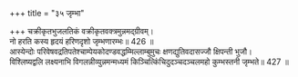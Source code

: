 +++
title = "३५ जृम्भा"

+++
चक्रीकृतभुजलतिकं वक्रीकृतवक्त्रमुन्नमद्ग्रीवम्।  
नो हरति कस्य हृदयं हरिणदृशो जृम्भणारम्भः॥ 426 ॥  
आस्येन्दोः परिवेषवद्रतिपतेश्चाम्पेयकोदण्डवद्धम्मिल्लाम्बुमुचः क्षणद्युतिवदासज्जौ क्षिपन्ती भुजौ।  
विश्लिष्यद्वलि लक्ष्यनाभि विगलन्नीव्युन्नमन्मध्यमं किञ्चित्किंचिदुदञ्चदञ्चलमहो कुम्भस्तनी जृम्भते॥ 427 ॥  